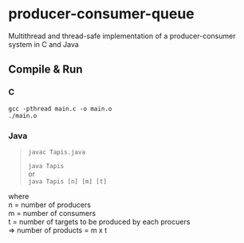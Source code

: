 # producer-consumer-queue
Multithread and thread-safe implementation of a producer-consumer system in C and Java


## Compile & Run
### C
`gcc -pthread main.c -o main.o`  
`./main.o`

### Java
> `javac Tapis.java`  
> 
> `java Tapis`  
> or  
>`java Tapis [n] [m] [t]`

where  
n = number of producers\
m = number of consumers\
t = number of targets to be produced by each procuers\
=> number of products = m x t